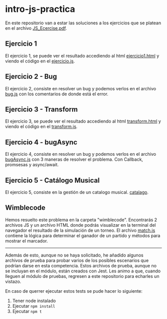 # intro-js-practica

En este repositorio van a estar las soluciones a los ejercicios que se platean en el archivo [JS_Ecercise.pdf](https://github.com/KeepCodingWeb16/intro-js-practica/blob/main/JS_Ecercise.pdf).

## Ejercicio 1

El ejercicio 1, se puede ver el resultado accediendo al html [ejercicio1.html](https://github.com/KeepCodingWeb16/intro-js-practica/blob/main/ejercicio1.html) y viendo el código en el [ejercicio.js](https://github.com/KeepCodingWeb16/intro-js-practica/blob/main/ejercicio.js).

## Ejercicio 2 - Bug

El ejercicio 2, consiste en resolver un bug y podemos verlos en el archivo [bug.js](https://github.com/KeepCodingWeb16/intro-js-practica/blob/main/bug.js) con los comentarios de donde está el error.

## Ejercicio 3 - Transform

El ejercicio 3, se puede ver el resultado accediendo al html [transform.html](https://github.com/KeepCodingWeb16/intro-js-practica/blob/main/transform.html) y viendo el código en el [transform.js](https://github.com/KeepCodingWeb16/intro-js-practica/blob/main/transform.js).

## Ejercicio 4 - bugAsync

El ejercicio 4, consiste en resolver un bug y podemos verlos en el archivo [bugAsync.js](https://github.com/KeepCodingWeb16/intro-js-practica/blob/main/bugAsync.js) con 3 maneras de resolver el problema. Con Callback, promsesas y async/await.

## Ejercicio 5 - Catálogo Musical

El ejercicio 5, consiste en la gestión de un catalogo musical. [catalago](https://github.com/KeepCodingWeb16/intro-js-practica/blob/main/catalogo/catalogo.js).

## Wimblecode

Hemos resuelto este problema en la carpeta "wimblecode". Encontrarás 2 archivos JS y un archivo HTML donde podrás visualizar en la terminal del navegador el resultado de la simulación de un torneo. El archivo [match.js](https://github.com/KeepCodingWeb16/intro-js-practica/blob/main/wimblecode/match.js) contiene la lógica para determinar el ganador de un partido y métodos para mostrar el marcador.

---

Además de esto, aunque no se haya solicitado, he añadido algunos archivos de prueba para probar varios de los posibles escenarios que podrían darse en esta competencia. Estos archivos de prueba, aunque no se incluyan en el módulo, están creados con Jest. Les animo a que, cuando lleguen al módulo de pruebas, regresen a este repositorio para echarles un vistazo.

En caso de querrer ejecutar estos tests se pude hacer lo siguiente:

1. Tener node instalado
2. Ejecutar `npm install`
3. Ejecutar `npm t`
